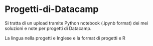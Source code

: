# Progetti-di-Datacamp

Si tratta di un upload tramite Python notebook (.ipynb format) dei mei soluzioni e note per progetti di Datacamp. 

La lingua nella progetti e Inglese e la format di progetti e R 
